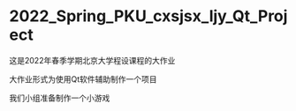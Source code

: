 # 2022_Spring_PKU_cxsjsx_ljy_Qt_Project

这是2022年春季学期北京大学程设课程的大作业

大作业形式为使用Qt软件辅助制作一个项目

我们小组准备制作一个小游戏